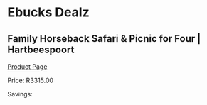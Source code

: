 
# Ebucks Dealz
## Family Horseback Safari & Picnic for Four | Hartbeespoort
[Product Page](https://www.ebucks.com/web/shop/productSelected.do?prodId=472720878&catId=322194367)

Price: R3315.00

Savings: 


	